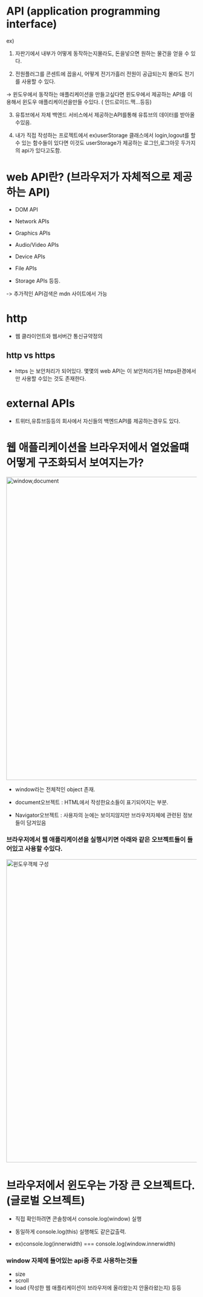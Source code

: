 # API (application programming interface)
ex)

1. 자판기에서 내부가 어떻게 동작하는지몰라도, 돈을넣으면 원하는 물건을 얻을 수 있다.

2. 전원플러그를 콘센트에 꼽을시, 어떻게 전기가흘러 전원이 공급되는지 몰라도 전기를 사용할 수 있다.

→ 윈도우에서 동작하는 애플리케이션을 만들고싶다면 윈도우에서 제공하는 API를 이용해서 윈도우 애플리케이션을만들 수있다. ( 안드로이드.맥...등등)

3. 유튜브에서 자체 백엔드 서비스에서 제공하는API를통해 유튜브의 데이터를 받아올 수있음. 

4. 내가 직접 작성하는 프로젝트에서  ex)userStorage 클래스에서 login,logout를 할 수 있는 함수들이 있다면 이것도 userStorage가 제공하는 로그인,로그아웃 두가지의 api가 있다고도함.

# web API란? (브라우저가 자체적으로 제공하는 API)

- DOM API

- Network APIs

- Graphics APIs

- Audio/Video APIs

- Device APIs

- File APIs

- Storage APIs 등등.

-> 추가적인 API검색은 mdn 사이트에서 가능

# http 
- 웹 클라이언트와 웹서버간 통신규약정의

## http vs https

- https 는 보안처리가 되어있다. 몇몇의 web API는 이 보안처리가된 https환경에서만 사용할 수있는 것도 존재한다.

 

# external APIs

- 트위터,유튜브등등의 회사에서 자신들의 백엔드API를 제공하는경우도 있다.



# 웹 애플리케이션을 브라우저에서 열었을떄 어떻게 구조화되서 보여지는가?
<img width="800" alt="window,document" src="https://user-images.githubusercontent.com/58588011/116819475-30b72b80-abab-11eb-9928-394f926c730a.png">

- window라는 전체적인 object 존재.

- document오브젝트 : HTML에서 작성한요소들이 표기되어지는 부분.

- Navigator오브젝트 : 사용자의 눈에는 보이지않지만 브라우저자체에 관련된 정보들이 담겨있음

 ### 브라우저에서 웹 애플리케이션을 실행시키면 아래와 같은 오브젝트들이 들어있고 사용할 수있다.

<img width="800" alt="윈도우객체 구성" src="https://user-images.githubusercontent.com/58588011/116819566-8a1f5a80-abab-11eb-87cd-12c91f11397e.png">



# 브라우저에서 윈도우는 가장 큰 오브젝트다.(글로벌 오브젝트)

- 직접 확인하려면 콘솔창에서 console.log(window) 실행

- 동일하게 console.log(this) 실행해도 같은값출력.

- ex)console.log(innerwidth)   === console.log(window.innerwidth)  

### window 자체에 들어있는 api중 주로 사용하는것들
- size
- scroll
- load (작성한 웹 애플리케이션이 브라우저에 올라왔는지 안올라왔는지) 등등
